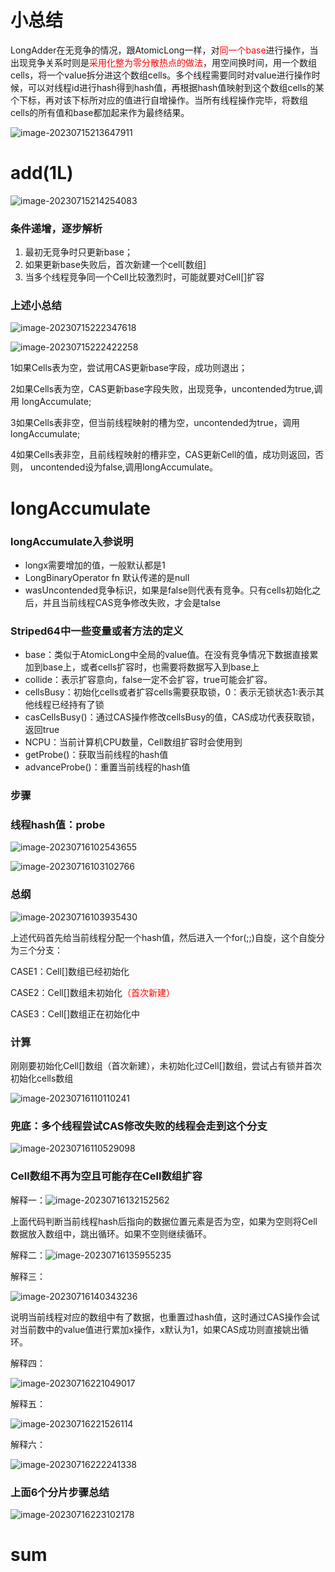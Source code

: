 # 小总结

LongAdder在无竞争的情况，跟AtomicLong一样，对<font color = 'red'>同一个base</font>进行操作，当出现竞争关系时则是<font color = 'red'>采用化整为零分散热点的做法</font>，用空间换时间，用一个数组cells，将一个value拆分进这个数组cells。多个线程需要同时对value进行操作时候，可以对线程id进行hash得到hash值，再根据hash值映射到这个数组cells的某个下标，再对该下标所对应的值进行自增操作。当所有线程操作完毕，将数组cells的所有值和base都加起来作为最终结果。

![image-20230715213647911](images/4.LongAdder解析.png)

# add(1L)

![image-20230715214254083](images/5.add(1L).png)

### 条件递增，逐步解析

1. 最初无竞争时只更新base；
2. 如果更新base失败后，首次新建一个cell[数组]
3. 当多个线程竞争同一个Cell比较激烈时，可能就要对Cell[]扩容

### 上述小总结

![image-20230715222347618](images/6.详解1.png)

![image-20230715222422258](images/7.详解2.png)

1如果Cells表为空，尝试用CAS更新base字段，成功则退出；

2如果Cells表为空，CAS更新base字段失败，出现竞争，uncontended为true,调用
longAccumulate;

3如果Cells表非空，但当前线程映射的槽为空，uncontended为true，调用longAccumulate;

4如果Cells表非空，且前线程映射的槽非空，CAS更新Cell的值，成功则返回，否则，
uncontended设为false,调用longAccumulate。

# longAccumulate

### longAccumulate入参说明

- longx需要增加的值，一般默认都是1
- LongBinaryOperator fn 默认传递的是null
- wasUncontended竞争标识，如果是false则代表有竞争。只有cells初始化之后，并且当前线程CAS竞争修改失败，才会是talse

###  Striped64中一些变量或者方法的定义

- base：类似于AtomicLong中全局的value值。在没有竞争情况下数据直接累加到base上，或者cells扩容时，也需要将数据写入到base上
- collide：表示扩容意向，false一定不会扩容，true可能会扩容。
- cellsBusy：初始化cells或者扩容cells需要获取锁，0：表示无锁状态1:表示其他线程已经持有了锁
- casCellsBusy()：通过CAS操作修改cellsBusy的值，CAS成功代表获取锁，返回true
- NCPU：当前计算机CPU数量，Cell数组扩容时会使用到
- getProbe()：获取当前线程的hash值
- advanceProbe()：重置当前线程的hash值



### 步骤

### 线程hash值：probe

![image-20230716102543655](images/8.probe()初始化.png)

![image-20230716103102766](images/9.probe()初始化.png)

### 总纲

![image-20230716103935430](images\10.自旋.png)

上述代码首先给当前线程分配一个hash值，然后进入一个for(;;)自旋，这个自旋分为三个分支：

CASE1：Cell[]数组已经初始化

CASE2：Cell[]数组未初始化<font color = 'red'>（首次新建）</font>

CASE3：Cell[]数组正在初始化中

### 计算

刚刚要初始化Cell[]数组（首次新建），未初始化过Cell[]数组，尝试占有锁并首次初始化cells数组

![image-20230716110110241](images/11.cells数组初始化解读.png)

### 兜底：多个线程尝试CAS修改失败的线程会走到这个分支

![image-20230716110529098](images/12.兜底.png)

### Cell数组不再为空且可能存在Cell数组扩容

解释一：![image-20230716132152562](images/13.解析1.png)

上面代码判断当前线程hash后指向的数据位置元素是否为空，如果为空则将Cell数据放入数组中，跳出循环。如果不空则继续循环。

解释二：![image-20230716135955235](images/14.解析2.png)

解释三：

![image-20230716140343236](images/15.解析3.png)

说明当前线程对应的数组中有了数据，也重置过hash值，这时通过CAS操作会试对当前数中的value值进行累加x操作，x默认为1，如果CAS成功则直接姚出循环。

解释四：

![image-20230716221049017](images/16.解析4.png)

解释五：

![image-20230716221526114](images/17.解析5.png)

解释六：

![image-20230716222241338](images/18.解析6.png)

### 上面6个分片步骤总结

![image-20230716223102178](images/19.总结.png)







# sum













